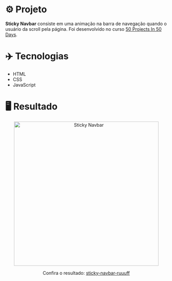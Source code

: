 # ⚙️ Projeto

**Sticky Navbar** consiste em uma animação na barra de navegação quando o usuário da scroll pela página. Foi desenvolvido no curso <a href="https://www.udemy.com/share/103Pv2AEcYdFxQQXUH">50 Projects In 50 Days</a>.

# ✈️ Tecnologias

- HTML
- CSS
- JavaScript

# 🖥️ Resultado

<div align="center">
  <img alt="Sticky Navbar" src="https://i.imgur.com/qt7BDXq.png" width="450px">
  <p>Confira o resultado: <a href="https://sticky-navbar-ruuuff.netlify.app">sticky-navbar-ruuuff</a></p>
</div>
